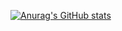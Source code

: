 [![Anurag's GitHub stats](https://github-readme-stats.vercel.app/api?username=kmj4034&show_icons=true)](https://github.com/anuraghazra/github-readme-stats)

